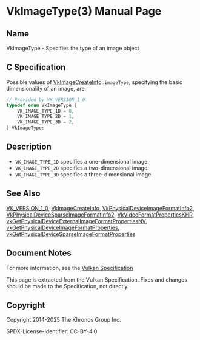 # VkImageType(3) Manual Page

## Name

VkImageType - Specifies the type of an image object



## [](#_c_specification)C Specification

Possible values of [VkImageCreateInfo](https://registry.khronos.org/vulkan/specs/latest/man/html/VkImageCreateInfo.html)::`imageType`, specifying the basic dimensionality of an image, are:

```c++
// Provided by VK_VERSION_1_0
typedef enum VkImageType {
    VK_IMAGE_TYPE_1D = 0,
    VK_IMAGE_TYPE_2D = 1,
    VK_IMAGE_TYPE_3D = 2,
} VkImageType;
```

## [](#_description)Description

- `VK_IMAGE_TYPE_1D` specifies a one-dimensional image.
- `VK_IMAGE_TYPE_2D` specifies a two-dimensional image.
- `VK_IMAGE_TYPE_3D` specifies a three-dimensional image.

## [](#_see_also)See Also

[VK\_VERSION\_1\_0](https://registry.khronos.org/vulkan/specs/latest/man/html/VK_VERSION_1_0.html), [VkImageCreateInfo](https://registry.khronos.org/vulkan/specs/latest/man/html/VkImageCreateInfo.html), [VkPhysicalDeviceImageFormatInfo2](https://registry.khronos.org/vulkan/specs/latest/man/html/VkPhysicalDeviceImageFormatInfo2.html), [VkPhysicalDeviceSparseImageFormatInfo2](https://registry.khronos.org/vulkan/specs/latest/man/html/VkPhysicalDeviceSparseImageFormatInfo2.html), [VkVideoFormatPropertiesKHR](https://registry.khronos.org/vulkan/specs/latest/man/html/VkVideoFormatPropertiesKHR.html), [vkGetPhysicalDeviceExternalImageFormatPropertiesNV](https://registry.khronos.org/vulkan/specs/latest/man/html/vkGetPhysicalDeviceExternalImageFormatPropertiesNV.html), [vkGetPhysicalDeviceImageFormatProperties](https://registry.khronos.org/vulkan/specs/latest/man/html/vkGetPhysicalDeviceImageFormatProperties.html), [vkGetPhysicalDeviceSparseImageFormatProperties](https://registry.khronos.org/vulkan/specs/latest/man/html/vkGetPhysicalDeviceSparseImageFormatProperties.html)

## [](#_document_notes)Document Notes

For more information, see the [Vulkan Specification](https://registry.khronos.org/vulkan/specs/latest/html/vkspec.html#VkImageType)

This page is extracted from the Vulkan Specification. Fixes and changes should be made to the Specification, not directly.

## [](#_copyright)Copyright

Copyright 2014-2025 The Khronos Group Inc.

SPDX-License-Identifier: CC-BY-4.0